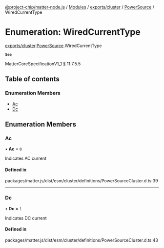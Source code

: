 [@project-chip/matter-node.js](../README.md) / [Modules](../modules.md) / [exports/cluster](../modules/exports_cluster.md) / [PowerSource](../modules/exports_cluster.PowerSource.md) / WiredCurrentType

# Enumeration: WiredCurrentType

[exports/cluster](../modules/exports_cluster.md).[PowerSource](../modules/exports_cluster.PowerSource.md).WiredCurrentType

**`See`**

MatterCoreSpecificationV1_1 § 11.7.5.5

## Table of contents

### Enumeration Members

- [Ac](exports_cluster.PowerSource.WiredCurrentType.md#ac)
- [Dc](exports_cluster.PowerSource.WiredCurrentType.md#dc)

## Enumeration Members

### Ac

• **Ac** = ``0``

Indicates AC current

#### Defined in

packages/matter.js/dist/esm/cluster/definitions/PowerSourceCluster.d.ts:39

___

### Dc

• **Dc** = ``1``

Indicates DC current

#### Defined in

packages/matter.js/dist/esm/cluster/definitions/PowerSourceCluster.d.ts:43
